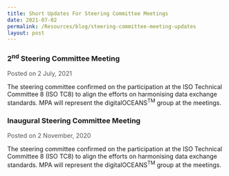 ```yaml
---
title: Short Updates For Steering Committee Meetings
date: 2021-07-02
permalink: /Resources/blog/steering-committee-meeting-updates
layout: post
---
```

<h3><strong>2<sup>nd</sup> Steering Committee Meeting</strong></h3>

<div style="margin-top: 1rem; color: #565656;">Posted on 2 July, 2021</div>

<p>The steering committee confirmed on the participation at the ISO Technical Committee 8 (ISO TC8) to align the efforts on harmonising data exchange standards. MPA will represent the digitalOCEANS<sup>TM</sup> group at the meetings.</p>

<h3><strong>Inaugural Steering Committee Meeting</strong></h3>

<div style="margin-top: 1rem; color: #565656;">Posted on 2 November, 2020</div>

<p>The steering committee confirmed on the participation at the ISO Technical Committee 8 (ISO TC8) to align the efforts on harmonising data exchange standards. MPA will represent the digitalOCEANS<sup>TM</sup> group at the meetings.</p>

